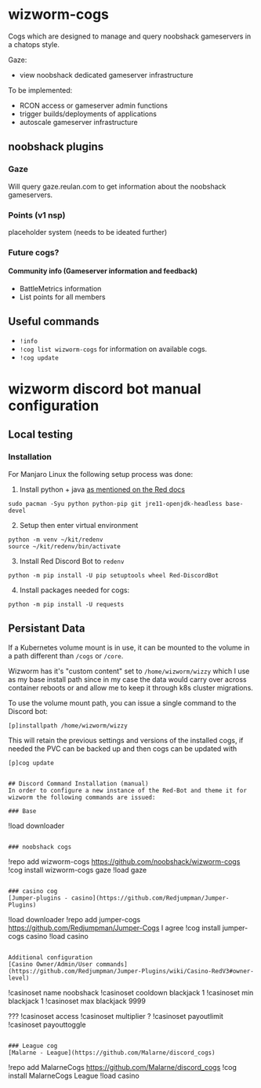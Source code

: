# wizworm-cogs
Cogs which are designed to manage and query noobshack gameservers in a chatops style.

Gaze:
- view noobshack dedicated gameserver infrastructure

To be implemented:
- RCON access or gameserver admin functions
- trigger builds/deployments of applications
- autoscale gameserver infrastructure

## noobshack plugins
### Gaze
Will query gaze.reulan.com to get information about the noobshack gameservers.

### Points (v1 nsp)
placeholder system (needs to be ideated further)

### Future cogs?
#### Community info (Gameserver information and feedback)
- BattleMetrics information
- List points for all members

## Useful commands
* `!info`
* `!cog list wizworm-cogs` for information on available cogs.
* `!cog update`
# wizworm discord bot manual configuration

## Local testing
### Installation
For Manjaro Linux the following setup process was done:
1. Install python + java [as mentioned on the Red docs](https://docs.discord.red/en/stable/install_linux_mac.html#arch-linux)
```
sudo pacman -Syu python python-pip git jre11-openjdk-headless base-devel
```

2. Setup then enter virtual environment
```
python -m venv ~/kit/redenv
source ~/kit/redenv/bin/activate
```

3. Install Red Discord Bot to `redenv`
```
python -m pip install -U pip setuptools wheel Red-DiscordBot
```

4. Install packages needed for cogs:
```
python -m pip install -U requests
```

## Persistant Data
If a Kubernetes volume mount is in use, it can be mounted to the volume in a path different than `/cogs` or `/core`.

Wizworm has it's "custom content" set to `/home/wizworm/wizzy` which I use as my base install path since in my case the data would carry over across container reboots or
and allow me to keep it through k8s cluster migrations.

To use the volume mount path, you can issue a single command to the Discord bot:
```
[p]installpath /home/wizworm/wizzy
```

This will retain the previous settings and versions of the installed cogs, if needed the PVC can be backed up and then cogs can be updated with
```
[p]cog update


## Discord Command Installation (manual)
In order to configure a new instance of the Red-Bot and theme it for wizworm the following commands are issued:

### Base
```
!load downloader
```

### noobshack cogs
```
!repo add wizworm-cogs https://github.com/noobshack/wizworm-cogs
!cog install wizworm-cogs gaze
!load gaze
```

### casino cog
[Jumper-plugins - casino](https://github.com/Redjumpman/Jumper-Plugins)
```
!load downloader
!repo add jumper-cogs https://github.com/Redjumpman/Jumper-Cogs
I agree
!cog install jumper-cogs casino
!load casino
```

Additional configuration
[Casino Owner/Admin/User commands](https://github.com/Redjumpman/Jumper-Plugins/wiki/Casino-RedV3#owner-level)

```
!casinoset name noobshack
!casinoset cooldown blackjack 1	
!casinoset min blackjack 1
!casinoset max blackjack 9999

???
!casinoset access <game> <access>
!casinoset multiplier ?
!casinoset payoutlimit <limit>
!casinoset payouttoggle
```

### League cog
[Malarne - League](https://github.com/Malarne/discord_cogs)
```
!repo add MalarneCogs https://github.com/Malarne/discord_cogs
!cog install MalarneCogs League
!load casino
```

